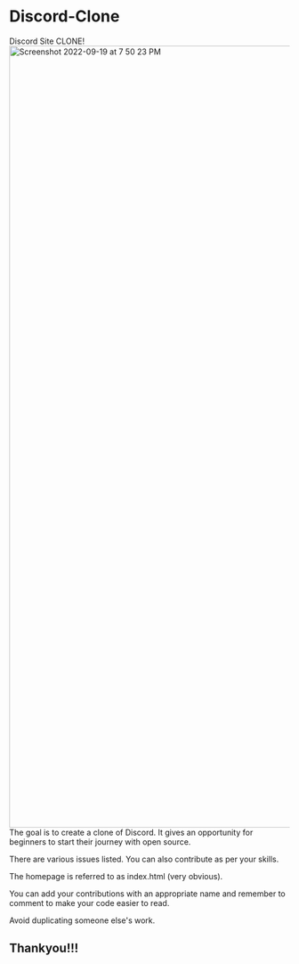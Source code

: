 # Discord-Clone
Discord Site CLONE!
<be>
<img width="1404" alt="Screenshot 2022-09-19 at 7 50 23 PM" src="https://user-images.githubusercontent.com/105835098/191040129-a0031a63-8e34-4e15-ab73-865c318ca9e2.png">
<br>
The goal is to create a clone of Discord. It gives an opportunity for beginners to start their journey with open source. 

There are various issues listed. You can also contribute as per your skills. 

The homepage is referred to as index.html (very obvious). 

You can add your contributions with an appropriate name and remember to comment to make your code easier to read. 

Avoid duplicating someone else's work. 

## Thankyou!!!

